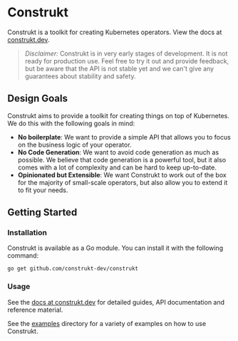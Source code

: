 # Construkt
Construkt is a toolkit for creating Kubernetes operators. View the docs at [construkt.dev](https://construkt.dev).

> _Disclaimer:_ Construkt is in very early stages of development. It is not ready for production use.
> Feel free to try it out and provide feedback, but be aware that the API is not stable yet and we
> can't give any guarantees about stability and safety.

## Design Goals

Construkt aims to provide a toolkit for creating things on top of Kubernetes. We do this with the following goals in mind:
- **No boilerplate**: We want to provide a simple API that allows you to focus on the business logic of your operator.
- **No Code Generation**: We want to avoid code generation as much as possible. We believe that code generation is a
  powerful tool, but it also comes with a lot of complexity and can be hard to keep up-to-date.
- **Opinionated but Extensible**: We want Construkt to work out of the box for the majority of small-scale operators, but also allow you to extend it to fit your needs.

## Getting Started

### Installation

Construkt is available as a Go module. You can install it with the following command:

```shell
go get github.com/construkt-dev/construkt
```

### Usage

See the [docs at construkt.dev](https://construkt.dev) for detailed guides, API documentation and reference material.

See the [examples](examples) directory for a variety of examples on how to use Construkt.